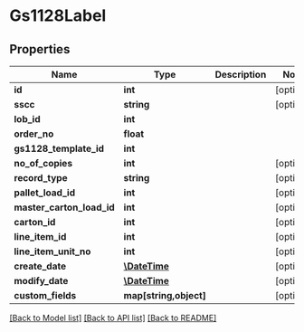 # Gs1128Label

## Properties
Name | Type | Description | Notes
------------ | ------------- | ------------- | -------------
**id** | **int** |  | [optional] 
**sscc** | **string** |  | [optional] 
**lob_id** | **int** |  | 
**order_no** | **float** |  | 
**gs1128_template_id** | **int** |  | 
**no_of_copies** | **int** |  | [optional] 
**record_type** | **string** |  | [optional] 
**pallet_load_id** | **int** |  | [optional] 
**master_carton_load_id** | **int** |  | [optional] 
**carton_id** | **int** |  | [optional] 
**line_item_id** | **int** |  | [optional] 
**line_item_unit_no** | **int** |  | [optional] 
**create_date** | [**\DateTime**](\DateTime.md) |  | [optional] 
**modify_date** | [**\DateTime**](\DateTime.md) |  | [optional] 
**custom_fields** | **map[string,object]** |  | [optional] 

[[Back to Model list]](../README.md#documentation-for-models) [[Back to API list]](../README.md#documentation-for-api-endpoints) [[Back to README]](../README.md)


